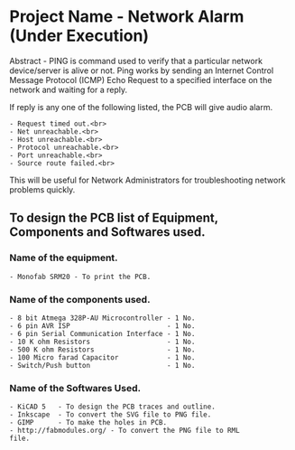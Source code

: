 # **Project Name - Network Alarm** (__Under Execution__)

Abstract - PING is command used to verify that a particular network device/server is alive or not. Ping works by sending an Internet Control Message Protocol (ICMP) Echo Request to a specified interface on the network and waiting for a reply.<br> 

If reply is any one of the following listed, the PCB will give audio alarm.<br>

    - Request timed out.<br>
    - Net unreachable.<br>
    - Host unreachable.<br>
    - Protocol unreachable.<br>
    - Port unreachable.<br>
    - Source route failed.<br>

This will be useful for Network Administrators for troubleshooting network problems quickly.

## To design the PCB list of Equipment, Components and Softwares used.<br>

### Name of the equipment.<br>

    - Monofab SRM20 - To print the PCB.

### Name of the components used.<br>

    - 8 bit Atmega 328P-AU Microcontroller - 1 No.
    - 6 pin AVR ISP                        - 1 No.
    - 6 pin Serial Communication Interface - 1 No.
    - 10 K ohm Resistors                   - 1 No.
    - 500 K ohm Resistors                  - 1 No.
    - 100 Micro farad Capacitor            - 1 No.
    - Switch/Push button                   - 1 No.

### Name of the Softwares Used.

    - KiCAD 5   - To design the PCB traces and outline.
    - Inkscape  - To convert the SVG file to PNG file.
    - GIMP      - To make the holes in PCB.
    - http://fabmodules.org/ - To convert the PNG file to RML                             file.